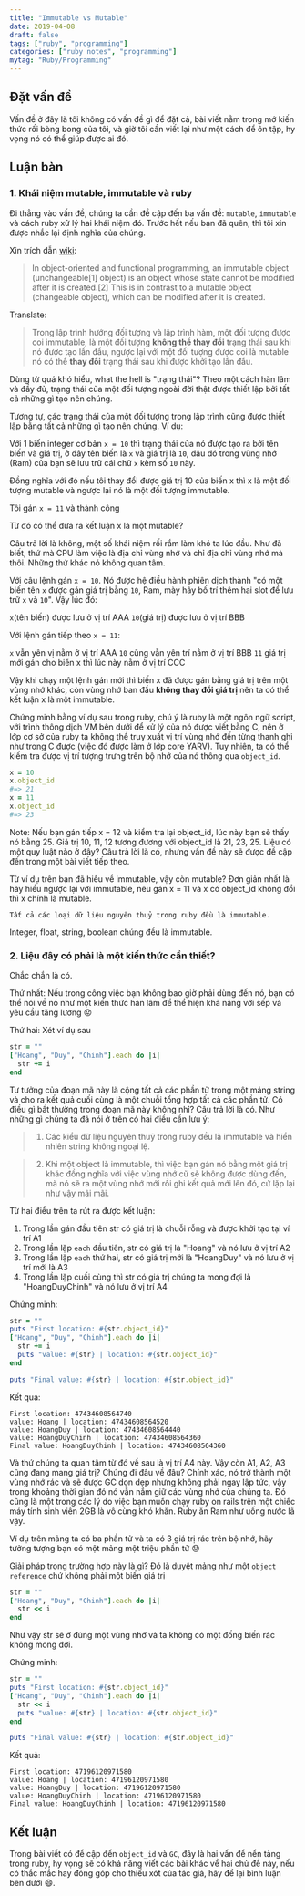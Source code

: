 ```yaml
---
title: "Immutable vs Mutable"
date: 2019-04-08
draft: false
tags: ["ruby", "programming"]
categories: ["ruby notes", "programming"]
mytag: "Ruby/Programming"
---
```


## Đặt vấn đề

Vấn đề ở đây là tôi không có vấn đề gì để đặt cả, bài viết nằm trong mớ kiến thức rối bòng bong của tôi, và giờ tôi cần viết lại như một cách để ôn tập, hy vọng nó có thể giúp được ai đó.

## Luận bàn

### 1. Khái niệm mutable, immutable và ruby

Đi thẳng vào vấn đề, chúng ta cần đề cập đến ba vấn đề: `mutable`, `immutable` và cách ruby xử lý hai khái niệm đó. Trước hết nếu bạn đã quên, thì tôi xin được nhắc lại định nghĩa của chúng.

Xin trích dẫn [wiki](https://en.wikipedia.org/wiki/Immutable_object):

> In object-oriented and functional programming, an immutable object (unchangeable[1] object) is an object whose state cannot be modified after it is created.[2] This is in contrast to a mutable object (changeable object), which can be modified after it is created.

Translate: 

> Trong lập trình hướng đối tượng và lập trình hàm, một đối tượng được coi immutable, là một đối tượng **không thể thay đổi** trạng thái sau khi nó được tạo lần đầu, ngược lại với một đối tượng được coi là mutable nó có thể **thay đổi** trạng thái sau khi được khởi tạo lần đầu.

Dùng từ quá khó hiểu, what the hell is "trạng thái"? Theo một cách hàn lâm và đầy đủ, trạng thái của một đối tượng ngoài đời thật được thiết lập bởi tất cả những gì tạo nên chúng.

Tương tự, các trạng thái của một đối tượng trong lập trình cũng được thiết lập bằng tất cả những gì tạo nên chúng. Ví dụ:

Với 1 biến integer cơ bản `x = 10` thì trạng thái của nó được tạo ra bởi tên biến và giá trị, ở đây tên biến là `x` và giá trị là `10`, đâu đó trong vùng nhớ (Ram) của bạn sẽ lưu trữ cái chữ `x` kèm số `10` này. 

Đồng nghĩa với đó nếu tôi thay đổi được giá trị 10 của biến x thì x là một đối tượng mutable và ngược lại nó là một đối tượng immutable. 

Tôi gán `x = 11` và thành công

Từ đó có thể đưa ra kết luận x là một mutable? 

Câu trả lời là không, một số khái niệm rối rắm làm khó ta lúc đầu. Như đã biết, thứ mà CPU làm việc là địa chỉ vùng nhớ và chỉ địa chỉ vùng nhớ mà thôi. Những thứ khác nó không quan tâm.

Với câu lệnh gán `x = 10`. Nó được hệ điều hành phiên dịch thành "có một biến tên `x` được gán giá trị bằng `10`, Ram, mày hãy bố trí thêm hai slot để lưu trữ `x` và `10`". Vậy lúc đó:

`x`(tên biến) được lưu ở vị trí AAA
`10`(giá trị) được lưu ở vị trí BBB

Với lệnh gán tiếp theo `x = 11`:

`x` vẫn yên vị nằm ở vị trí AAA
`10` cũng vẫn yên trí nằm ở vị trí BBB
`11` giá trị mới gán cho biến x thì lúc này nằm ở vị trí CCC

Vậy khi chạy một lệnh gán mới thì biến x đã được gán bằng giá trị trên một vùng nhớ khác, còn vùng nhớ ban đầu **không thay đổi giá trị** nên ta có thể kết luận x là một immutable.

Chứng minh bằng ví dụ sau trong ruby, chú ý là ruby là một ngôn ngữ script, với trình thông dịch VM bên dưới để xử lý của nó được viết bằng C, nên ở lớp cơ sở của ruby ta không thể truy xuất vị trí vùng nhớ đến từng thanh ghi như trong C được (việc đó được làm ở lớp core YARV). Tuy nhiên, ta có thể kiếm tra được vị trí tượng trưng trên bộ nhớ của nó thông qua `object_id`.

```ruby
x = 10
x.object_id 
#=> 21
x = 11
x.object_id
#=> 23
```

Note: Nếu bạn gán tiếp x = 12 và kiểm tra lại object_id, lúc này bạn sẽ thấy nó bằng 25. Giá trị 10, 11, 12 tương đương với object_id là 21, 23, 25. Liệu có một quy luật nào ở đây? Câu trả lời là có, nhưng vấn đề này sẽ được đề cập đến trong một bài viết tiếp theo.

Từ ví dụ trên bạn đã hiểu về immutable, vậy còn mutable? Đơn giản nhất là hãy hiểu ngược lại với immutable, nêu gán x = 11 và x có object_id không đổi thì x chính là mutable. 

```
Tất cả các loại dữ liệu nguyên thuỷ trong ruby đều là immutable.
```

Integer, float, string, boolean chúng đều là immutable.

### 2. Liệu đây có phải là một kiến thức cần thiết?

Chắc chắn là có. 

Thứ nhất: Nếu trong công việc bạn không bao giờ phải dùng đến nó, bạn có thể nói về nó như một kiến thức hàn lâm để thể hiện khả năng với sếp và yêu cầu tăng lương :worried:

Thứ hai: Xét ví dụ sau

```ruby
str = ""
["Hoang", "Duy", "Chinh"].each do |i|
  str += i
end
```

Tư tưởng của đoạn mã này là cộng tất cả các phần tử trong một mảng string và cho ra kết quả cuối cùng là một chuỗi tổng hợp tất cả các phần tử.
Có điều gì bất thường trong đoạn mã này không nhỉ? Câu trả lời là có. Như những gì chúng ta đã nói ở trên có hai điều cần lưu ý:

> 1. Các kiểu dữ liệu nguyên thuỷ trong ruby đều là immutable và hiển nhiên string không ngoại lệ.  

> 2. Khi một object là immutable, thì việc bạn gán nó bằng một giá trị khác đồng nghĩa với việc vùng nhớ cũ sẽ không được dùng đến, mà nó sẽ ra một vùng nhớ mới rồi ghi kết quả mới lên đó, cứ lặp lại như vậy mãi mãi.

Từ hai điều trên ta rút ra được kết luận:

1. Trong lần gán đầu tiên str có giá trị là chuỗi rỗng và được khởi tạo tại ví trí A1
2. Trong lần lặp `each` đầu tiên, str có giá trị là "Hoang" và nó lưu ở vị trí A2
3. Trong lần lặp `each` thứ hai, str có giá trị mới là "HoangDuy" và nó lưu ở vị trí mới là A3
4. Trong lần lặp cuối cùng thì str có giá trị chúng ta mong đợi là "HoangDuyChinh" và nó lưu ở vị trí A4

Chứng minh:

```ruby
str = ""
puts "First location: #{str.object_id}"
["Hoang", "Duy", "Chinh"].each do |i|
  str += i  
  puts "value: #{str} | location: #{str.object_id}"
end     

puts "Final value: #{str} | location: #{str.object_id}"
```

Kết quả: 
```
First location: 47434608564740
value: Hoang | location: 47434608564520
value: HoangDuy | location: 47434608564440
value: HoangDuyChinh | location: 47434608564360
Final value: HoangDuyChinh | location: 47434608564360
```

Và thứ chúng ta quan tâm từ đó về sau là vị trí A4 này. Vậy còn A1, A2, A3 cũng đang mang giá trị? Chúng đi đâu về đâu? Chính xác, nó trở thành một vùng nhớ rác và sẽ được GC dọn dẹp nhưng không phải ngay lập tức, vậy trong khoảng thời gian đó nó vẫn nắm giữ các vùng nhớ của chúng ta. Đó cũng là một trong các lý do việc bạn muốn chạy ruby on rails trên một chiếc máy tính sinh viên 2GB là vô cùng khó khăn. Ruby ăn Ram như uống nước lã vậy. 

Ví dụ trên mảng ta có ba phần tử và ta có 3 giá trị rác trên bộ nhớ, hãy tưởng tượng bạn có một mảng một triệu phần tử :worried: 

Giải pháp trong trường hợp này là gì? Đó là duyệt mảng như một `object reference` chứ không phải một biến giá trị

```ruby
str = ""
["Hoang", "Duy", "Chinh"].each do |i|
  str << i
end
```

Như vậy str sẽ ở đúng một vùng nhớ và ta không có một đống biến rác không mong đợi.

Chứng minh:

```ruby
str = ""
puts "First location: #{str.object_id}"
["Hoang", "Duy", "Chinh"].each do |i| 
  str << i
  puts "value: #{str} | location: #{str.object_id}"
end

puts "Final value: #{str} | location: #{str.object_id}"
```

Kết quả:
```
First location: 47196120971580
value: Hoang | location: 47196120971580
value: HoangDuy | location: 47196120971580
value: HoangDuyChinh | location: 47196120971580
Final value: HoangDuyChinh | location: 47196120971580
```
## Kết luận

Trong bài viết có đề cập đến `object_id` và `GC`, đây là hai vấn đề nền tảng trong ruby, hy vọng sẽ có khả năng viết các bài khác về hai chủ đề này, nếu có thắc mắc hay đóng góp cho thiếu xót của tác giả, hãy để lại bình luận bên dưới :smile:.
